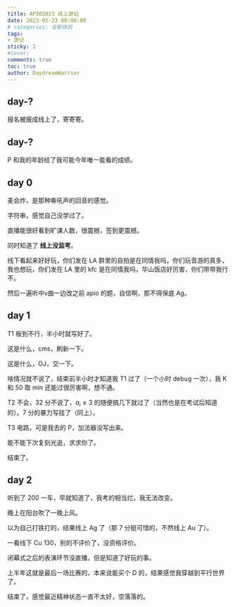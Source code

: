 ```yaml
---
title: APIO2023 线上游记
date: 2023-05-23 00:00:00
# categories: 全新体验
tags:
- 游记
sticky: 1
#cover:
comments: true
toc: true
author: DaydreamWarrior
---
```


## day-?

报名被报成线上了，寄寄寄。

## day-?

P 和我的年龄给了我可能今年唯一能看的成绩。

## day 0 

麦会炸，是那种嘶吼声的回音的感觉。

字符串，感觉自己没学过了。

直播能很好看到旷课人数，很震撼，签到更震撼。

同时知道了 __线上没监考__。

线下看起来好好玩，你们发在 LA 群里的自拍是在同情我吗，你们玩音游的真多，我也想玩，你们发在 LA 里的 kfc 是在同情我吗，华山饭店好厉害，你们带带我行不。

然后一遍听中v曲一边改之前 apio 的题，自信啊，那不得保底 Ag。

## day 1

T1 板到不行，半小时就写好了。

这是什么，cms，刷新一下。

这是什么，OJ，交一下。

啥情况就不说了，结束前半小时才知道我 T1 过了（一个小时 debug 一次），我 K 和 50 取 min 还能过很厉害啊，想不通。

T2 不会，32 分不说了，$a_i\leq 3$ 的随便搞几下就过了（当然也是在考试后知道的）。$7$ 分的暴力写挂了（同上）。

T3 电路，可是我去的 P，加法器没写出来。

能不能下次复刻光追，求求你了。

结束了。

## day 2

听到了 200 一车，早就知道了，我考的相当烂，我无法改变。

晚上在阳台吹了一晚上风。

以为自己打铁打的，结果线上 Ag 了（那 $7$ 分挺可惜的，不然线上 Au 了）。

一看线下 Cu 130，别的不评价了，没资格评价。

闭幕式之后的表演环节没直播，但是知道了好玩的事。

上半年这就是最后一场比赛的，本来说能买个 D 的，结果感觉我穿越到平行世界了。

结束了，感觉最近精神状态一直不太好，空落落的。